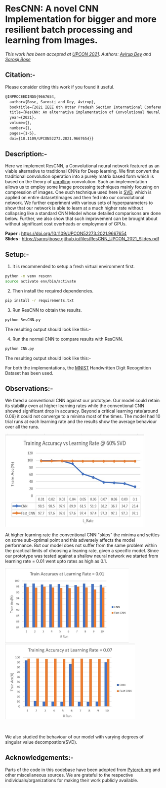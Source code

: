 # ResCNN: A novel CNN Implementation for bigger and more resilient batch processing and learning from Images.

*This work has been accepted at [UPCON 2021](http://upcon2021.in/). Authors: [Avirup Dey](https://avirupju.github.io/) and [Sarosij Bose](https://sarosijbose.github.io/)*  

## Citation:-
Please consider citing this work if you found it useful.
```latex
@INPROCEEDINGS{9667654,
  author={Bose, Sarosij and Dey, Avirup},
  booktitle={2021 IEEE 8th Uttar Pradesh Section International Conference on Electrical, Electronics and Computer Engineering (UPCON)}, 
  title={ResCNN: An alternative implementation of Convolutional Neural Networks}, 
  year={2021},
  volume={},
  number={},
  pages={1-5},
  doi={10.1109/UPCON52273.2021.9667654}}
  ```

## Description:-
Here we implement ResCNN, a Convolutional neural network featured as an viable alternative to traditional CNNs for Deep learning. We first convert the traditional convolution operation into a purely matrix based form which is based on the theory of [unrolling](https://hal.inria.fr/inria-00112631/document) convolution. Such an implementation allows us to employ some Image processing techniques mainly focusing on compression of images. One such technique used here is [SVD](https://en.wikipedia.org/wiki/Singular_value_decomposition), which is applied on entire dataset/Images and then fed into our convolutional network. We further experiment with various sets of hyperparameters to show that our network is able to learn at a much higher rate without collapsing like a standard CNN Model whose detailed comparisons are done below. Further, we also show that such improvement can be brought about without significant cost overheads or employment of GPUs. 

**Paper** : https://doi.org/10.1109/UPCON52273.2021.9667654  
**Slides** : https://sarosijbose.github.io/files/ResCNN_UPCON_2021_Slides.pdf 

## Setup:-  

1. It is recommended to setup a fresh virtual environment first.  
```bash
python -m venv rescnn
source activate env/bin/activate
```

2. Then install the required dependencies.  
```bash
pip install -r requirements.txt
```

3. Run ResCNN to obtain the results.
```python 
python ResCNN.py
```
The resulting output should look like this:-  

4. Run the normal CNN to compare results with ResCNN.
```python
python CNN.py
```
The resulting output should look like this:-  


For both the implementations, the [MNIST](https://en.wikipedia.org/wiki/MNIST_database) Handwritten Digit Recognition Dataset has been used. 

## Observations:-  
We fared a conventional CNN against our prototype. Our model could retain its stability even at higher learning rates while the conventional
CNN showed significant drop in accuracy. Beyond a critical learning rate(around 0.06) it could not converge to a minima most of the times. The model had 
10 trial runs at each learning rate and the results show the average behaviour over all the runs.<br>

<img src = "https://github.com/AvirupJU/Fast_Convolution/blob/main/Results/acc_lr.jpg" height="300px" width="450px">

At higher learning rate the conventional CNN "skips" the minima and settles on some sub-optimal point and this adversely affects the model performance.
But our model does not suffer from the same problem within the practical limits of choosing a leaning rate, given a specific model.
Since our prototype was tested against a shallow neural network we started from learning rate = 0.01 went upto rates as high as 0.1.<br>

<p float="left">
  <img src="https://github.com/AvirupJU/Fast_Convolution/blob/main/Results/lr_0.01.jpg" width="400px" />
  <img src="https://github.com/AvirupJU/Fast_Convolution/blob/main/Results/lr_0.07.jpg" width="420px" /> 
</p><br>

We also studied the behaviour of our model with varying degrees of singular value decompostion(SVD).


## Acknowledgements:-  
Parts of the code in this codebase have been adopted from [Pytorch.org](Pytorch.org) and other miscellaneous sources. We are grateful to the respective individuals/organizations for making their work publicly available.
